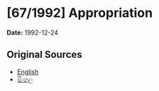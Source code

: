 # [67/1992] Appropriation

**Date:** 1992-12-24

## Original Sources

- [English](https://documents.gov.lk/view/acts/1992/12/67-1992_E.pdf)
- [සිංහල](https://documents.gov.lk/view/acts/1992/12/67-1992_S.pdf)
